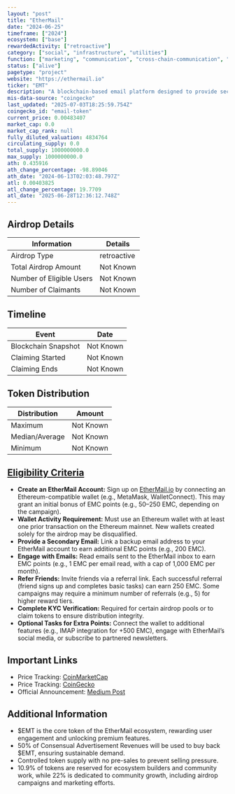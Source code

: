 ```yaml
---
layout: "post"
title: "EtherMail"
date: "2024-06-25"
timeframe: ["2024"]
ecosystem: ["base"]
rewardedActivity: ["retroactive"]
category: ["social", "infrastructure", "utilities"]
function: ["marketing", "communication", "cross-chain-communication", "wallets"]
status: ["alive"]
pagetype: "project"
website: "https://ethermail.io"
ticker: "EMT"
description: "A blockchain-based email platform designed to provide secure, anonymous, and user-controlled email communication. It bridges the gap between Web2 and Web3, rewarding users for engagement with consensual marketing."
mis-data-source: "coingecko"
last_updated: "2025-07-03T18:25:59.754Z"
coingecko_id: "email-token"
current_price: 0.00483407
market_cap: 0.0
market_cap_rank: null
fully_diluted_valuation: 4834764
circulating_supply: 0.0
total_supply: 1000000000.0
max_supply: 1000000000.0
ath: 0.435916
ath_change_percentage: -98.89046
ath_date: "2024-06-13T02:03:48.797Z"
atl: 0.00403825
atl_change_percentage: 19.7709
atl_date: "2025-06-28T12:36:12.748Z"
---
```


## Airdrop Details

| Information              | Details     |
| ------------------------ | ----------- |
| Airdrop Type             | retroactive |
| Total Airdrop Amount     | Not Known   |
| Number of Eligible Users | Not Known   |
| Number of Claimants      | Not Known   |

## Timeline

| Event               | Date      |
| ------------------- | --------- |
| Blockchain Snapshot | Not Known |
| Claiming Started    | Not Known |
| Claiming Ends       | Not Known |

## Token Distribution

| Distribution   | Amount    |
| -------------- | --------- |
| Maximum        | Not Known |
| Median/Average | Not Known |
| Minimum        | Not Known |

## [Eligibility Criteria](https://medium.com/@ethermail_io/launching-emt-the-worlds-first-email-token-e2378336de18)

- **Create an EtherMail Account:** Sign up on [EtherMail.io](https://ethermail.io) by connecting an Ethereum-compatible wallet (e.g., MetaMask, WalletConnect). This may grant an initial bonus of EMC points (e.g., 50–250 EMC, depending on the campaign).
- **Wallet Activity Requirement:** Must use an Ethereum wallet with at least one prior transaction on the Ethereum mainnet. New wallets created solely for the airdrop may be disqualified.
- **Provide a Secondary Email:** Link a backup email address to your EtherMail account to earn additional EMC points (e.g., 200 EMC).
- **Engage with Emails:** Read emails sent to the EtherMail inbox to earn EMC points (e.g., 1 EMC per email read, with a cap of 1,000 EMC per month).
- **Refer Friends:** Invite friends via a referral link. Each successful referral (friend signs up and completes basic tasks) can earn 250 EMC. Some campaigns may require a minimum number of referrals (e.g., 5) for higher reward tiers.
- **Complete KYC Verification:** Required for certain airdrop pools or to claim tokens to ensure distribution integrity.
- **Optional Tasks for Extra Points:** Connect the wallet to additional features (e.g., IMAP integration for +500 EMC), engage with EtherMail’s social media, or subscribe to partnered newsletters.

## Important Links

- Price Tracking: [CoinMarketCap](https://coinmarketcap.com/currencies/email-token)
- Price Tracking: [CoinGecko](https://www.coingecko.com/en/coins/email-token)
- Official Announcement: [Medium Post](https://medium.com/@ethermail_io/launching-emt-the-worlds-first-email-token-e2378336de18)

## Additional Information

- $EMT is the core token of the EtherMail ecosystem, rewarding user engagement and unlocking premium features.
- 50% of Consensual Advertisement Revenues will be used to buy back $EMT, ensuring sustainable demand.
- Controlled token supply with no pre-sales to prevent selling pressure.
- 10.9% of tokens are reserved for ecosystem builders and community work, while 22% is dedicated to community growth, including airdrop campaigns and marketing efforts.